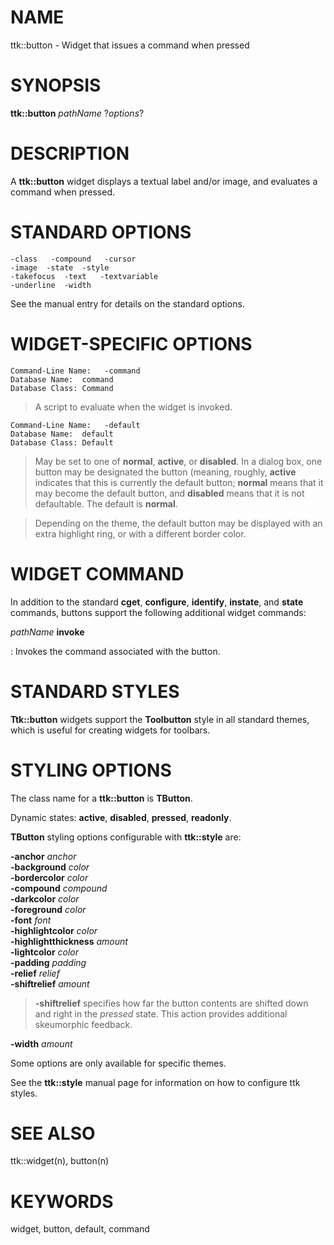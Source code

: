 # NAME

ttk::button - Widget that issues a command when pressed

# SYNOPSIS

**ttk::button** *pathName* ?*options*?

# DESCRIPTION

A **ttk::button** widget displays a textual label and/or image, and
evaluates a command when pressed.

# STANDARD OPTIONS

    -class   -compound   -cursor
    -image  -state  -style
    -takefocus  -text   -textvariable
    -underline  -width

See the manual entry for details on the standard options.

# WIDGET-SPECIFIC OPTIONS

    Command-Line Name:   -command
    Database Name:  command
    Database Class: Command

> A script to evaluate when the widget is invoked.

    Command-Line Name:   -default
    Database Name:  default
    Database Class: Default

> May be set to one of **normal**, **active**, or **disabled**. In a
> dialog box, one button may be designated the button (meaning, roughly,
> **active** indicates that this is currently the default button;
> **normal** means that it may become the default button, and
> **disabled** means that it is not defaultable. The default is
> **normal**.

> Depending on the theme, the default button may be displayed with an
> extra highlight ring, or with a different border color.

# WIDGET COMMAND

In addition to the standard **cget**, **configure**, **identify**,
**instate**, and **state** commands, buttons support the following
additional widget commands:

*pathName* **invoke**

:   Invokes the command associated with the button.

# STANDARD STYLES

**Ttk::button** widgets support the **Toolbutton** style in all standard
themes, which is useful for creating widgets for toolbars.

# STYLING OPTIONS

The class name for a **ttk::button** is **TButton**.

Dynamic states: **active**, **disabled**, **pressed**, **readonly**.

**TButton** styling options configurable with **ttk::style** are:

**-anchor** *anchor*\
**-background** *color*\
**-bordercolor** *color*\
**-compound** *compound*\
**-darkcolor** *color*\
**-foreground** *color*\
**-font** *font*\
**-highlightcolor** *color*\
**-highlightthickness** *amount*\
**-lightcolor** *color*\
**-padding** *padding*\
**-relief** *relief*\
**-shiftrelief** *amount*

> **-shiftrelief** specifies how far the button contents are shifted
> down and right in the *pressed* state. This action provides additional
> skeumorphic feedback.

**-width** *amount*

Some options are only available for specific themes.

See the **ttk::style** manual page for information on how to configure
ttk styles.

# SEE ALSO

ttk::widget(n), button(n)

# KEYWORDS

widget, button, default, command
